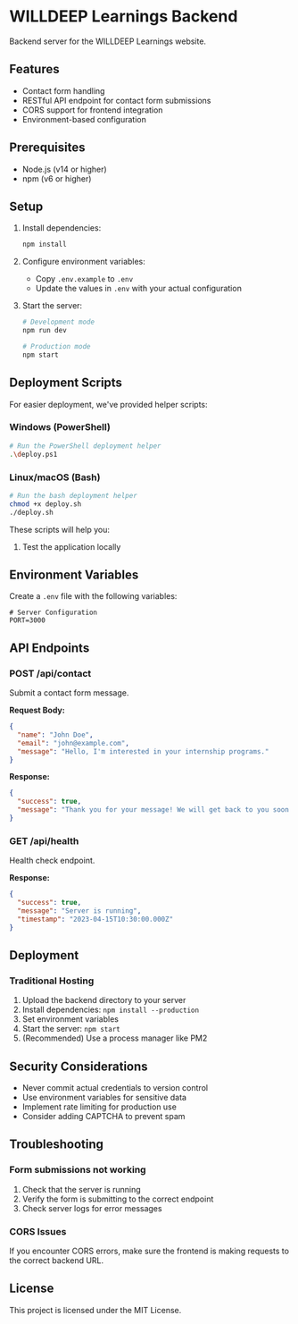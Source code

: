 # WILLDEEP Learnings Backend

Backend server for the WILLDEEP Learnings website.

## Features

- Contact form handling
- RESTful API endpoint for contact form submissions
- CORS support for frontend integration
- Environment-based configuration

## Prerequisites

- Node.js (v14 or higher)
- npm (v6 or higher)

## Setup

1. Install dependencies:
   ```bash
   npm install
   ```

2. Configure environment variables:
   - Copy `.env.example` to `.env`
   - Update the values in `.env` with your actual configuration

3. Start the server:
   ```bash
   # Development mode
   npm run dev
   
   # Production mode
   npm start
   ```

## Deployment Scripts

For easier deployment, we've provided helper scripts:

### Windows (PowerShell)
```bash
# Run the PowerShell deployment helper
.\deploy.ps1
```

### Linux/macOS (Bash)
```bash
# Run the bash deployment helper
chmod +x deploy.sh
./deploy.sh
```

These scripts will help you:
1. Test the application locally

## Environment Variables

Create a `.env` file with the following variables:

```env
# Server Configuration
PORT=3000
```

## API Endpoints

### POST /api/contact

Submit a contact form message.

**Request Body:**
```json
{
  "name": "John Doe",
  "email": "john@example.com",
  "message": "Hello, I'm interested in your internship programs."
}
```

**Response:**
```json
{
  "success": true,
  "message": "Thank you for your message! We will get back to you soon."
}
```

### GET /api/health

Health check endpoint.

**Response:**
```json
{
  "success": true,
  "message": "Server is running",
  "timestamp": "2023-04-15T10:30:00.000Z"
}
```

## Deployment

### Traditional Hosting

1. Upload the backend directory to your server
2. Install dependencies: `npm install --production`
3. Set environment variables
4. Start the server: `npm start`
5. (Recommended) Use a process manager like PM2

## Security Considerations

- Never commit actual credentials to version control
- Use environment variables for sensitive data
- Implement rate limiting for production use
- Consider adding CAPTCHA to prevent spam

## Troubleshooting

### Form submissions not working

1. Check that the server is running
2. Verify the form is submitting to the correct endpoint
3. Check server logs for error messages

### CORS Issues

If you encounter CORS errors, make sure the frontend is making requests to the correct backend URL.

## License

This project is licensed under the MIT License.